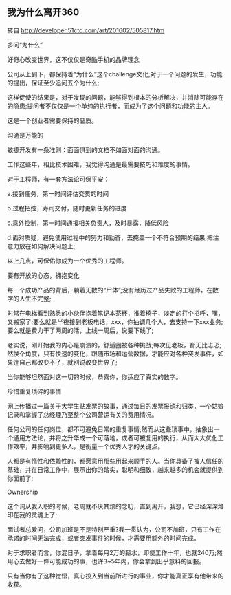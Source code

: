## 我为什么离开360
转自 http://developer.51cto.com/art/201602/505817.htm

多问“为什么”

好奇心改变世界，这不仅仅是奇酷手机的品牌理念

公司从上到下，都保持着“为什么”这个challenge文化;对于一个问题的发生，功能的提出，保证至少追问五个为什么;

这样促使的结果是，对于发现的问题，能够得到根本的分析解决，并消除可能存在的隐患;提问者不仅仅是一个单纯的执行者，而成为了这个问题和功能的主人。

这是一个创业者需要保持的品质。

沟通是万能的

敏捷开发有一条准则：面面俱到的文档不如面对面的沟通。

工作这些年，相比技术困难，我觉得沟通是最需要技巧和难度的事情。

对于工程师，有一套方法论可保平安：

a.接到任务，第一时间评估交货的时间

b.过程把控，寿司交付，随时更新任务的进度

c.意外控制，第一时间通报相关负责人，及时暴露，降低风险

d.面对质疑，避免使用过程中的努力和勤奋，去掩盖一个不符合预期的结果;把注意力放在如何解决问题上;

以上几点，可保佑你成为一个优秀的工程师。

要有开放的心态，拥抱变化

每一个成功产品的背后，躺着无数的“尸体”;没有经历过产品失败的工程师，在数字的人生不完整;

时常在电梯看到熟悉的小伙伴抱着笔记本茶杯，推着椅子，淡定的打个招呼，嘿，又搬家了;要么就是半夜接到老板电话，xxx，你抽调几个人，去支持一下xxx业务;要么就是费力干了两周的活，上线一周后，说要下线了;

老实说，刚开始我的内心是崩溃的，舒适圈被各种挑战;每次见老板，都无比忐忑;然换个角度，只有快速的变化，跟随市场和运营数据，才能应对各种突发事件，如果连自己都改变不了，就别说改变世界了;

当你能够坦然面对这一切的时候，恭喜你，你适应了真实的数字。

珍惜重复琐碎的事情

网上传播过一篇关于大学生贴发票的故事，通过每日的发票报销和归类，一个姑娘记录和掌握了总经理乃至整个公司营运有关的费用情况。

任何公司的任何岗位，都不可避免日常的重复事情;然而从这些琐事中，抽象出一个通用方法论，并将之升华成一个可落地，或者可被复用的执行，从而大大优化工作效率，并影响到更多人，是衡量一个优秀人才的关键点。

人都是有惰性和依赖性的，都愿意用那些用起来顺手的人。当你具备了被人信任的基础，并在日常工作中，展示出你的踏实，聪明和细致，越来越多的机会就提供到你面前了;

Ownership

这个词从我入职的时候，老周就不厌其烦的念叨，直到离开，我想，它已经深深烙印在我的灵魂上了;

面试者总爱问，公司加班是不是特别严重?我一贯认为，公司不加班，只有工作在承诺的时间无法完成，或者突发事件的时候，才需要用额外的时间完成。

对于求职者而言，你混日子，拿着每月2万的薪水，即使工作十年，也就240万;然用心去做好一件可能成功的事，也许3~5年内，你会拿到出乎意料的回报。

只有当你有了这种觉悟，真心投入到当前所进行的事业，你才能真正享有他带来的收获。
